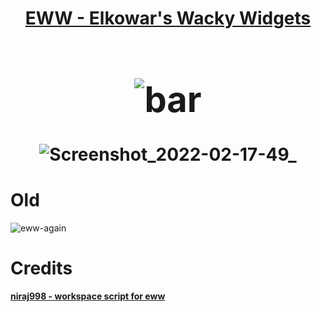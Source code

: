 <h1 align="center"> <a href="https://github.com/elkowar/eww"> EWW - Elkowar's Wacky Widgets <h1> </a>
<!-- ![eww](https://user-images.githubusercontent.com/72156551/153015496-6111b2c9-4f68-4999-a62e-b85273a926e0.gif) -->
<img src="https://github.com/saimoomedits/eww-widgets/blob/main/eww.gif"  alt="bar"/><br/></h3>


![Screenshot_2022-02-17-49_](https://user-images.githubusercontent.com/72156551/154564069-e134259f-eb5f-4110-939e-7589f57982a7.png)


 # Old
![eww-again](https://user-images.githubusercontent.com/72156551/153015524-00e97b37-6af2-412b-92a2-bf092c2fc5ae.png)
  
# Credits
**[niraj998 - workspace script for eww](https://github.com/niraj998)**

